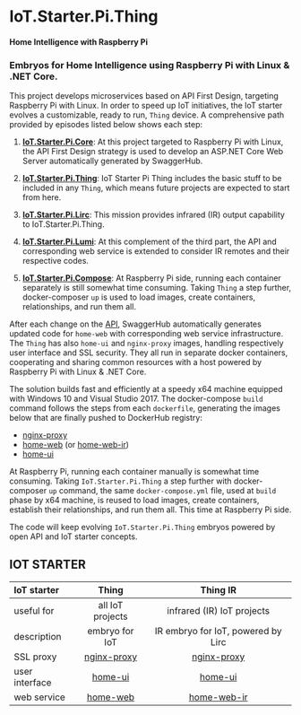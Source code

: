 # IoT.Starter.Pi.Thing		

#### Home Intelligence with Raspberry Pi

### Embryos for Home Intelligence using Raspberry Pi with Linux & .NET Core.

This project develops microservices based on API First Design, targeting Raspberry Pi with Linux. In order to speed up IoT initiatives, the IoT starter evolves a customizable, ready to run, `Thing` device. A comprehensive path provided by episodes listed below shows each step:

1. [**IoT.Starter.Pi.Core**](https://github.com/josemotta/IoT.Starter.Pi.Thing/wiki/1.-IoT.Starter.Pi.Core): At this project targeted to Raspberry Pi with Linux, the API First Design strategy is used to develop an ASP.NET Core Web Server automatically generated by SwaggerHub. 

2. [**IoT.Starter.Pi.Thing**](https://github.com/josemotta/IoT.Starter.Pi.Thing/wiki/2.-IoT.Starter.Pi.Thing): IoT Starter Pi Thing includes the basic stuff to be included in any `Thing`, which means future projects are expected to start from here. 

3. [**IoT.Starter.Pi.Lirc**](https://github.com/josemotta/IoT.Starter.Pi.Thing/wiki/3.-IoT.Starter.Pi.Lirc): This mission provides infrared (IR) output capability to IoT.Starter.Pi.Thing. 

4. [**IoT.Starter.Pi.Lumi**](https://github.com/josemotta/IoT.Starter.Pi.Thing/wiki/4.-IoT.Starter.Pi.Lumi): At this complement of the third part, the API and corresponding web service is extended to consider IR remotes and their respective codes. 

5. [**IoT.Starter.Pi.Compose**](https://github.com/josemotta/IoT.Starter.Pi.Thing/wiki/5.-IoT.Starter.Pi.Compose): At Raspberry Pi side, running each container separately is still somewhat time consuming. Taking `Thing` a step further, docker-composer `up` is used to load images, create containers, relationships, and run them all.

After each change on the [API](https://app.swaggerhub.com/apis/motta/home), SwaggerHub automatically generates updated code for `home-web` with corresponding web service infrastructure. The `Thing` has also `home-ui` and `nginx-proxy` images, handling respectively user interface and SSL security. They all run in separate docker containers, cooperating and sharing common resources with a host powered by Raspberry Pi with Linux & .NET Core. 

The solution builds fast and efficiently at a speedy x64 machine equipped with Windows 10 and Visual Studio 2017. The docker-compose `build` command follows the steps from each `dockerfile`, generating the images below that are finally pushed to DockerHub registry:

- [nginx-proxy](https://hub.docker.com/r/josemottalopes/nginx-proxy/)
- [home-web](https://hub.docker.com/r/josemottalopes/home-web/) (or [home-web-ir](https://hub.docker.com/r/josemottalopes/home-web-ir/))
- [home-ui](https://hub.docker.com/r/josemottalopes/home-ui/)

At Raspberry Pi, running each container manually is somewhat time consuming. Taking  `IoT.Starter.Pi.Thing` a step further with docker-composer `up` command, the same `docker-compose.yml` file, used at `build` phase by x64 machine, is reused to load images, create containers, establish their relationships, and run them all. This time at Raspberry Pi side.

The code will keep evolving `IoT.Starter.Pi.Thing` embryos powered by open API and IoT starter concepts. 

## IOT STARTER

| IoT starter  | **Thing** | **Thing IR** |  
| :---         |     :---:      |          :---: |  
| useful for  | all IoT projects |  infrared (IR) IoT projects |  
| description | embryo for IoT | IR embryo for IoT, powered by Lirc | 
| SSL proxy   | [nginx-proxy](https://hub.docker.com/r/josemottalopes/nginx-proxy/)     | [nginx-proxy](https://hub.docker.com/r/josemottalopes/nginx-proxy/)    |  
| user interface     | [home-ui](https://hub.docker.com/r/josemottalopes/home-ui/)       | [home-ui](https://hub.docker.com/r/josemottalopes/home-ui/)      |  
| web service  | [home-web](https://hub.docker.com/r/josemottalopes/home-web/)       | [home-web-ir](https://hub.docker.com/r/josemottalopes/home-web-ir/)      | 

